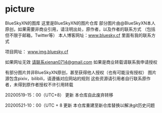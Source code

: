 # picture
BlueSkyXN的图库
这里是BlueSkyXN的图片仓库
部分图片由@BlueSkyXN本人原创，如果需要非商业引用，请注明出处，原作者，以及作者的联系方式
（包括但不限于邮箱，Twitter等）
本人博客网址：www.bluesky.cf
里面有我的联系方式

项目网址： www.img.bluesky.cf

如果网址无效
请联系xienan0714@gmail.com
如果是商业转载请联系我申请授权

有部分图片并非BlueSkyXN原创，甚至获得他人授权（也有可能没有授权）
图片源包含pixiv，bilibili，请遵循对应网站的规则
这些资源请引用者自行联系原作者，未得到原作者授权不许引用转载

20200519-15：00（UTC+8）
更新
本仓库自此废弃转移

20200521-10：00（UTC + 8
更新
本仓库重建至新仓库替换以解决git历史问题
